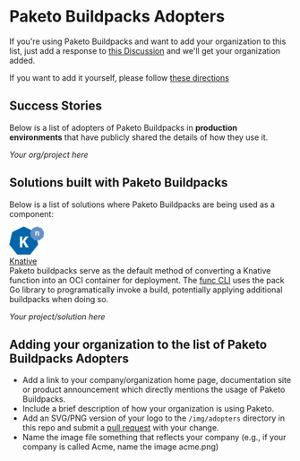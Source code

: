 # Paketo Buildpacks Adopters

If you're using Paketo Buildpacks and want to add your organization to this list, just add a response to [this Discussion](https://github.com/paketo-buildpacks/feedback/discussions/30) and we'll get your organization added.

If you want to add it yourself, please follow [these directions](#adding-your-organization-to-the-list-of-paketo-buildpacks-adopters)


## Success Stories

Below is a list of adopters of Paketo Buildpacks in **production environments** that have
publicly shared the details of how they use it.

*Your org/project here*
## Solutions built with Paketo Buildpacks

Below is a list of solutions where Paketo Buildpacks are being used as a component:   

<a href="https://www.knative.dev" border="0" target="_blank"><img alt="knative.dev" src="img/adopters/knative-logo-rgb.png" height="50"></a>&nbsp; &nbsp; &nbsp;  
[Knative](https://knative.dev/)   
Paketo buildpacks serve as the default method of converting a Knative function into an OCI container for deployment. The [func CLI](https://github.com/knative-sandbox/kn-plugin-func) uses the pack Go library to programatically invoke a build, potentially applying additional buildpacks when doing so.

*Your project/solution here*

## Adding your organization to the list of Paketo Buildpacks Adopters

* Add a link to your company/organization home page, documentation site or product announcement which directly mentions the usage of Paketo Buildpacks. 
* Include a brief description of how your organization is using Paketo.
* Add an SVG/PNG version of your logo to the `/img/adopters` directory in this repo and submit a [pull request](https://github.com/paketo-buildpacks/community/pulls) with your change.   
* Name the image file something that reflects your company (e.g., if your company is called Acme, name the image acme.png)    




